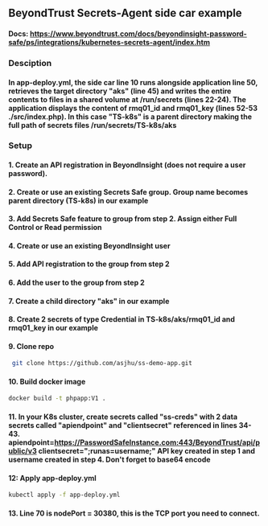 ## BeyondTrust Secrets-Agent side car example
#### Docs:  https://www.beyondtrust.com/docs/beyondinsight-password-safe/ps/integrations/kubernetes-secrets-agent/index.htm
### Desciption
#### In app-deploy.yml, the side car line 10 runs alongside application line 50, retrieves the target directory "aks" (line 45) and writes the entire contents to files in a shared volume at /run/secrets (lines 22-24).  The application displays the content of rmq01_id and rmq01_key (lines 52-53 ./src/index.php).  In this case "TS-k8s" is a parent directory making the full path of secrets files /run/secrets/TS-k8s/aks
### Setup
#### 1. Create an API registration in BeyondInsight (does not require a user password).
#### 2. Create or use an existing Secrets Safe group. Group name becomes parent directory (TS-k8s) in our example
#### 3. Add Secrets Safe feature to group from step 2.  Assign either Full Control or Read permission 
#### 4. Create or use an existing BeyondInsight user
#### 5. Add API registration to the group from step 2
#### 6. Add the user to the group from step 2
#### 7. Create a child directory "aks" in our example
#### 8. Create 2 secrets of type Credential in TS-k8s/aks/rmq01_id and rmq01_key in our example
#### 9. Clone repo
```sh
 git clone https://github.com/asjhu/ss-demo-app.git
 ```
 #### 10. Build docker image
 ```sh
 docker build -t phpapp:V1 .
```
#### 11. In your K8s cluster, create secrets called "ss-creds" with 2 data secrets called "apiendpoint" and "clientsecret" referenced in lines 34-43. apiendpoint=https://PasswordSafeInstance.com:443/BeyondTrust/api/public/v3   clientsecret="<API Key>;runas=username;" API key created in step 1 and username created in step 4.  Don't forget to base64 encode
#### 12: Apply app-deploy.yml
```sh
kubectl apply -f app-deploy.yml
```
#### 13. Line 70 is nodePort = 30380, this is the TCP port you need to connect.
